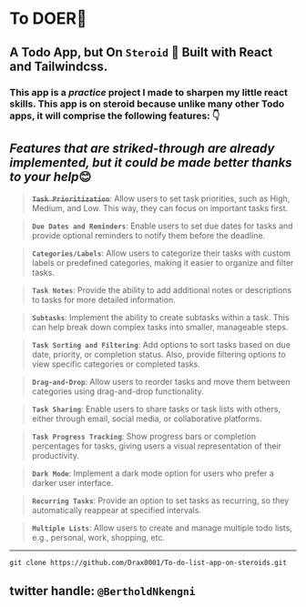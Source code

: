 # To DOER📝
## A Todo App, but On `Steroid` 💪 Built with React and Tailwindcss.
### This app is a *practice* project I made to sharpen my little react skills. This app is on steroid because unlike many other Todo apps, it will comprise the following features: 👇

## *Features that are striked-through are already implemented, but it could be made better thanks to your help*😊

>~~**`Task Prioritization`**~~: Allow users to set task priorities, such as High, Medium, and Low. This way, they can focus on important tasks first.

>**`Due Dates and Reminders`**: Enable users to set due dates for tasks and provide optional reminders to notify them before the deadline.

>**`Categories/Labels`**: Allow users to categorize their tasks with custom labels or predefined categories, making it easier to organize and filter tasks.

>**`Task Notes`**: Provide the ability to add additional notes or descriptions to tasks for more detailed information.

>**`Subtasks`**: Implement the ability to create subtasks within a task. This can help break down complex tasks into smaller, manageable steps.

>**`Task Sorting and Filtering`**: Add options to sort tasks based on due date, priority, or completion status. Also, provide filtering options to view specific categories or completed tasks.

>**`Drag-and-Drop`**: Allow users to reorder tasks and move them between categories using drag-and-drop functionality.

>**`Task Sharing`**: Enable users to share tasks or task lists with others, either through email, social media, or collaborative platforms.

>**`Task Progress Tracking`**: Show progress bars or completion percentages for tasks, giving users a visual representation of their productivity.

>**`Dark Mode`**: Implement a dark mode option for users who prefer a darker user interface.

>**`Recurring Tasks`**: Provide an option to set tasks as recurring, so they automatically reappear at specified intervals.

>**`Multiple Lists`**: Allow users to create and manage multiple todo lists, e.g., personal, work, shopping, etc.
---

```
git clone https://github.com/Drax0001/To-do-list-app-on-steroids.git
```
## twitter handle: `@BertholdNkengni` 

